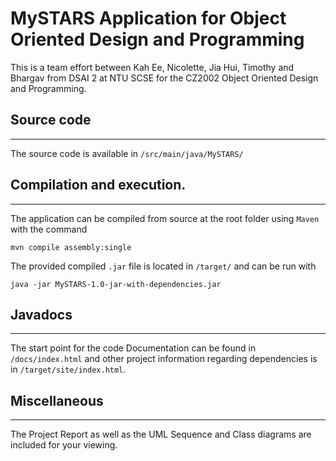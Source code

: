 # MySTARS Application for Object Oriented Design and Programming

This is a team effort between Kah Ee, Nicolette, Jia Hui, Timothy and Bhargav from DSAI 2 at NTU SCSE for the CZ2002 Object Oriented Design and Programming.

## Source code
---
The source code is available in `/src/main/java/MySTARS/`

## Compilation and execution.
---

The application can be compiled from source at the root folder using `Maven` with the command

```
mvn compile assembly:single
```

The provided compiled `.jar` file is located in `/target/` and can be run with 

```
java -jar MySTARS-1.0-jar-with-dependencies.jar
```

## Javadocs
---
The start point for the code Documentation can be found in `/docs/index.html` and other project information regarding dependencies is in `/target/site/index.html`.

## Miscellaneous
---

The Project Report as well as the UML Sequence and Class diagrams are included for your viewing.
